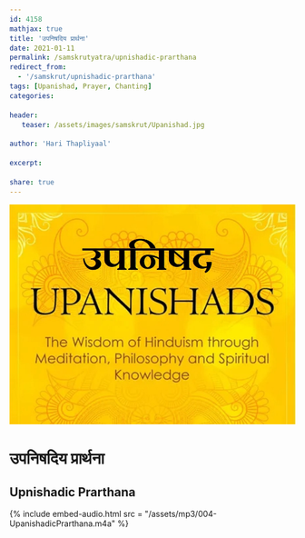 ```yaml
---    
id: 4158    
mathjax: true    
title: 'उपनिषदिय प्रार्थना'    
date: 2021-01-11    
permalink: /samskrutyatra/upnishadic-prarthana
redirect_from: 
  - '/samskrut/upnishadic-prarthana'
tags: [Upanishad, Prayer, Chanting]    
categories:    
    
header:    
   teaser: /assets/images/samskrut/Upanishad.jpg    
    
author: 'Hari Thapliyaal'    
    
excerpt:    
    
share: true    
---    
```

    
![](/assets/images/samskrut/Upanishad.jpg)    
    
# उपनिषदिय प्रार्थना    
## Upnishadic Prarthana    
    
{% include embed-audio.html src = "/assets/mp3/004-UpanishadicPrarthana.m4a" %}     
    
